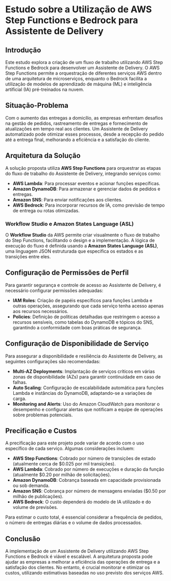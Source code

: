 # Estudo sobre a Utilização de AWS Step Functions e Bedrock para Assistente de Delivery

## Introdução

Este estudo explora a criação de um fluxo de trabalho utilizando AWS Step Functions e Bedrock para desenvolver um Assistente de Delivery. O AWS Step Functions permite a orquestração de diferentes serviços AWS dentro de uma arquitetura de microserviços, enquanto o Bedrock facilita a utilização de modelos de aprendizado de máquina (ML) e inteligência artificial (IA) pré-treinados na nuvem.

## Situação-Problema

Com o aumento das entregas a domicílio, as empresas enfrentam desafios na gestão de pedidos, rastreamento de entregas e fornecimento de atualizações em tempo real aos clientes. Um Assistente de Delivery automatizado pode otimizar esses processos, desde a recepção do pedido até a entrega final, melhorando a eficiência e a satisfação do cliente.

## Arquitetura da Solução

A solução proposta utiliza **AWS Step Functions** para orquestrar as etapas do fluxo de trabalho do Assistente de Delivery, integrando serviços como:

- **AWS Lambda**: Para processar eventos e acionar funções específicas.
- **Amazon DynamoDB**: Para armazenar e gerenciar dados de pedidos e entregas.
- **Amazon SNS**: Para enviar notificações aos clientes.
- **AWS Bedrock**: Para incorporar recursos de IA, como previsão de tempo de entrega ou rotas otimizadas.

### Workflow Studio e Amazon States Language (ASL)

O **Workflow Studio** da AWS permite criar visualmente o fluxo de trabalho do Step Functions, facilitando o design e a implementação. A lógica de execução do fluxo é definida usando a **Amazon States Language (ASL)**, uma linguagem JSON estruturada que especifica os estados e as transições entre eles.

## Configuração de Permissões de Perfil

Para garantir segurança e controle de acesso ao Assistente de Delivery, é necessário configurar permissões adequadas:

- **IAM Roles**: Criação de papéis específicos para funções Lambda e outras operações, assegurando que cada serviço tenha acesso apenas aos recursos necessários.
- **Policies**: Definição de políticas detalhadas que restringem o acesso a recursos sensíveis, como tabelas do DynamoDB e tópicos do SNS, garantindo a conformidade com boas práticas de segurança.

## Configuração de Disponibilidade de Serviço

Para assegurar a disponibilidade e resiliência do Assistente de Delivery, as seguintes configurações são recomendadas:

- **Multi-AZ Deployments**: Implantação de serviços críticos em várias zonas de disponibilidade (AZs) para garantir continuidade em caso de falhas.
- **Auto Scaling**: Configuração de escalabilidade automática para funções Lambda e instâncias do DynamoDB, adaptando-se a variações de carga.
- **Monitoring and Alerts**: Uso do Amazon CloudWatch para monitorar o desempenho e configurar alertas que notificam a equipe de operações sobre problemas potenciais.

## Precificação e Custos

A precificação para este projeto pode variar de acordo com o uso específico de cada serviço. Algumas considerações incluem:

- **AWS Step Functions**: Cobrado por número de transições de estado (atualmente cerca de $0.025 por mil transições).
- **AWS Lambda**: Cobrado por número de execuções e duração da função (atualmente $0.20 por milhão de solicitações).
- **Amazon DynamoDB**: Cobrança baseada em capacidade provisionada ou sob demanda.
- **Amazon SNS**: Cobrança por número de mensagens enviadas ($0.50 por milhão de publicações).
- **AWS Bedrock**: O custo dependerá do modelo de IA utilizado e do volume de previsões.

Para estimar o custo total, é essencial considerar a frequência de pedidos, o número de entregas diárias e o volume de dados processados.

## Conclusão

A implementação de um Assistente de Delivery utilizando AWS Step Functions e Bedrock é viável e escalável. A arquitetura proposta pode ajudar as empresas a melhorar a eficiência das operações de entrega e a satisfação dos clientes. No entanto, é crucial monitorar e otimizar os custos, utilizando estimativas baseadas no uso previsto dos serviços AWS.
